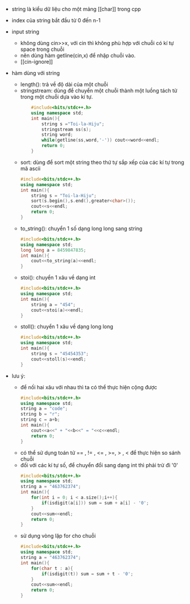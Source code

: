 - string là kiểu dữ liệu cho một mảng [[char]] trong cpp
- index của string bắt đầu từ 0 đến n-1

- input string
	- không dùng cin>>x, với cin thì không phù hợp với chuỗi có kí tự space trong chuỗi
	- nên dùng hàm getline(cin,x) để nhập chuỗi vào.
	- [[cin-ignore]]

- hàm dùng với string
	- length(): trả về độ dài của một chuỗi
	- stringstream: dùng để chuyển một chuỗi thành một luồng tách từ trong một chuỗi dựa vào kí tự.
		```cpp
			#include<bits/stdc++.h>
			using namespace std;
			int main(){
				string s ="Toi-la-Hiju";
				stringstream ss(s);
				string word;
				while(getline(ss,word,'-')) cout<<word<<endl;
				return 0;
			}
		```
	- sort: dùng để sort một string theo thứ tự sắp xếp của các kí tự trong mã ascii
		```cpp
		#include<bits/stdc++.h>
		using namespace std;
		int main(){
			string s = "Toi-la-Hiju";
			sort(s.begin(),s.end(),greater<char>());
			cout<<s<<endl;
			return 0;
		}
		```
	- to_string(): chuyển 1 số dạng long long sang string
		```cpp
		#include<bits/stdc++.h>
		using namespace std;
		long long a = 8459847835;
		int main(){
			cout<<to_string(a)<<endl;
		}	
		```
	- stoi(): chuyển 1 xâu về dạng int
		```cpp
		#include<bits/stdc++.h>
		using namespace std;
		int main(){
			string a = "454";
			cout<<stoi(a)<<endl;
		}
		```
	- stoll(): chuyển 1 xâu về dạng long long
		```cpp
		#include<bits/stdc++.h>
		using namespace std;
		int main(){
			string s = "45454353";
			cout<<stoll(s)<<endl;  
		}
		```
- lưu ý:
	- để nối hai xâu với nhau thì ta có thể thực hiện cộng được
		```cpp
		#include<bits/stdc++.h>
		using namespace std;
		string a = "code";
		string b = "r";
		string c = a+b;
		int main(){
			cout<<a<<" + "<<b<<" = "<<c<<endl;
			return 0;
		}
		```
	- có thể sử dụng toán tử == , != , <= , >=, > , < để thực hiện so sánh chuỗi
	- đối với các kí tự số, để chuyển đổi sang dạng int thì phải trừ đi '0'
		```cpp
		#include<bits/stdc++.h>
		using namespace std;
		string a = "463762374";
		int main(){
			for(int i = 0; i < a.size();i++){
				if(isdigit(a[i])) sum = sum + a[i] - '0';
			}
			cout<<sum<<endl;
			return 0;
		}
		```
	- sử dụng vòng lặp for cho chuỗi
		```cpp
		#include<bits/stdc++.h>
		using namespace std;
		string a = "463762374";
		int main(){
			for(char t : a){
				if(isdigit(t)) sum = sum + t - '0';
			}
			cout<<sum<<endl;
			return 0;
		}
		```
